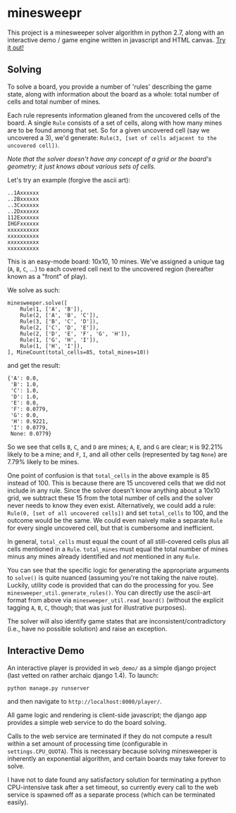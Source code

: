 minesweepr
==========

This project is a minesweeper solver algorithm in python 2.7, along with an interactive demo / game engine written in javascript and HTML canvas. [Try it out!](https://mrgris.com/projects/minesweepr/demo/player/)

Solving
-------

To solve a board, you provide a number of 'rules' describing the game state, along with information about the board as a whole: total number of cells and total number of mines.

Each rule represents information gleaned from the uncovered cells of the board. A single `Rule` consists of a set of cells, along with how many mines are to be found among that set. So for a given uncovered cell (say we uncovered a 3), we'd generate: `Rule(3, [set of cells adjacent to the uncovered cell])`.

_Note that the solver doesn't have any concept of a grid or the board's geometry; it just knows about various sets of cells._

Let's try an example (forgive the ascii art):

    ..1Axxxxxx
    ..2Bxxxxxx
    ..3Cxxxxxx
    ..2Dxxxxxx
    112Exxxxxx
    IHGFxxxxxx
    xxxxxxxxxx
    xxxxxxxxxx
    xxxxxxxxxx
    xxxxxxxxxx

This is an easy-mode board: 10x10, 10 mines. We've assigned a unique tag (`A`, `B`, `C`, ...) to each covered cell next to the uncovered region (hereafter known as a "front" of play).

We solve as such:

    minesweeper.solve([
        Rule(1, ['A', 'B']),
        Rule(2, ['A', 'B', 'C']),
        Rule(3, ['B', 'C', 'D']),
        Rule(2, ['C', 'D', 'E']),
        Rule(2, ['D', 'E', 'F', 'G', 'H']),
        Rule(1, ['G', 'H', 'I']),
        Rule(1, ['H', 'I']),
    ], MineCount(total_cells=85, total_mines=10))

and get the result:

    {'A': 0.0,
     'B': 1.0,
     'C': 1.0,
     'D': 1.0,
     'E': 0.0,
     'F': 0.0779,
     'G': 0.0,
     'H': 0.9221,
     'I': 0.0779,
     None: 0.0779}

So we see that cells `B`, `C`, and `D` are mines; `A`, `E`, and `G` are clear; `H` is 92.21% likely to be a mine; and `F`, `I`, and all other cells (represented by tag `None`) are 7.79% likely to be mines.

One point of confusion is that `total_cells` in the above example is 85 instead of 100. This is because there are 15 uncovered cells that we did not include in any rule. Since the solver doesn't know anything about a 10x10 grid, we subtract these 15 from the total number of cells and the solver never needs to know they even exist. Alternatively, we could add a rule: `Rule(0, [set of all uncovered cells])` and set `total_cells` to 100, and the outcome would be the same. We could even naively make a separate `Rule` for every single uncovered cell, but that is cumbersome and inefficient.

In general, `total_cells` must equal the count of all still-covered cells plus all cells mentioned in a `Rule`. `total_mines` must equal the total number of mines minus any mines already identified and _not_ mentioned in any `Rule`.

You can see that the specific logic for generating the appropriate arguments to `solve()` is quite nuanced (assuming you're not taking the naive route). Luckily, utility code is provided that can do the processing for you. See `minesweeper_util.generate_rules()`. You can directly use the ascii-art format from above via `minesweeper_util.read_board()` (without the explicit tagging `A`, `B`, `C`, though; that was just for illustrative purposes).

The solver will also identify game states that are inconsistent/contradictory (i.e., have no possible solution) and raise an exception.

Interactive Demo
----------------

An interactive player is provided in `web_demo/` as a simple django project (last vetted on rather archaic django 1.4). To launch:

    python manage.py runserver

and then navigate to `http://localhost:8000/player/`.

All game logic and rendering is client-side javascript; the django app provides a simple web service to do the board solving.

Calls to the web service are terminated if they do not compute a result within a set amount of processing time (configurable in `settings.CPU_QUOTA`). This is necessary because solving minesweeper is inherently an exponential algorithm, and certain boards may take forever to solve.

I have not to date found any satisfactory solution for terminating a python CPU-intensive task after a set timeout, so currently every call to the web service is spawned off as a separate process (which can be terminated easily).

